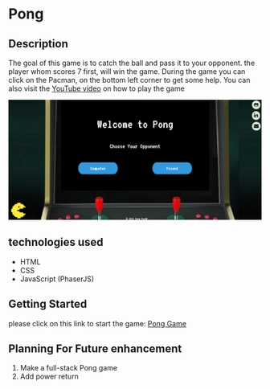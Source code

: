 # Pong

## Description
The goal of this game is to catch the ball and pass it to your opponent. the player whom scores 7 first, will win the game.
During the game you can click on the Pacman, on the bottom left corner to get some help. You can also visit the 
[YouTube video](https://www.youtube.com/watch?v=tHhgX4eT6go&feature=youtu.be) on how to play the game


![Alt Beginning of the game](https://github.com/sanasdh/Pong_Game/blob/master/pongPic.JPG?raw=true)


## technologies used
* HTML
* CSS
* JavaScript (PhaserJS)

## Getting Started
please click on this link to start the game:
[Pong Game](https://pong2020.netlify.app/)

## Planning For Future enhancement
1. Make a full-stack Pong game
2. Add power return


